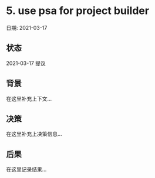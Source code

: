 # 5. use psa for project builder

日期: 2021-03-17

## 状态

2021-03-17 提议

## 背景

在这里补充上下文...

## 决策

在这里补充上决策信息...

## 后果

在这里记录结果...
